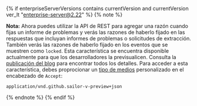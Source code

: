 {% if enterpriseServerVersions contains currentVersion and currentVersion ver_lt "enterprise-server@2.22" %}
{% note %}

**Nota:** Ahora puedes utilizar la API de REST para agregar una razón cuando fijas un informe de problemas y verás las razones de haberlo fijado en las respuestas que incluyan informes de problemas o solicitudes de extracción. También verás las razones de haberlo fijado en los eventos que se muestren como `locked`. Esta característica se encuentra disponible actualmente para que los desarrolladores la previsualicen. Consulta la [publicación del blog](https://developer.github.com/changes/2018-01-10-lock-reason-api-preview) para encontrar todos los detalles. Para acceder a esta característica, debes proprocionar un [tipo de medios](/rest/overview/media-types) personalizado en el encabezado de `Accept`:

```
application/vnd.github.sailor-v-preview+json
```

{% endnote %}
{% endif %}
